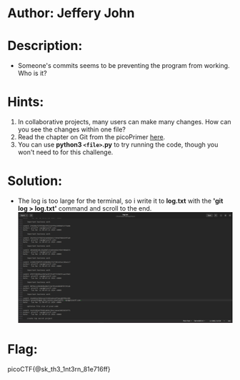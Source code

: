 # Author: Jeffery John

# Description:
- Someone's commits seems to be preventing the program from working. Who is it?

# Hints:
1. In collaborative projects, many users can make many changes. How can you see the changes within one file?
2. Read the chapter on Git from the picoPrimer [here](https://primer.picoctf.org/#_git_version_control).
3. You can use **python3 `<file>`.py** to try running the code, though you won't need to for this challenge.

# Solution:
- The log is too large for the terminal, so i write it to **log.txt** with the **'git log > log.txt'** command and scroll to the end.
![alt text](image-9.png)

# Flag:
picoCTF{@sk_th3_1nt3rn_81e716ff}